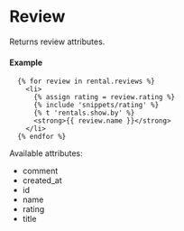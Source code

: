 # Review

Returns review attributes.

#### Example

~~~ liquid
  {% for review in rental.reviews %}
    <li>
      {% assign rating = review.rating %}
      {% include 'snippets/rating' %}
      {% t 'rentals.show.by' %}
      <strong>{{ review.name }}</strong>
    </li>
  {% endfor %}
~~~

Available attributes:

* comment
* created_at
* id
* name
* rating
* title

